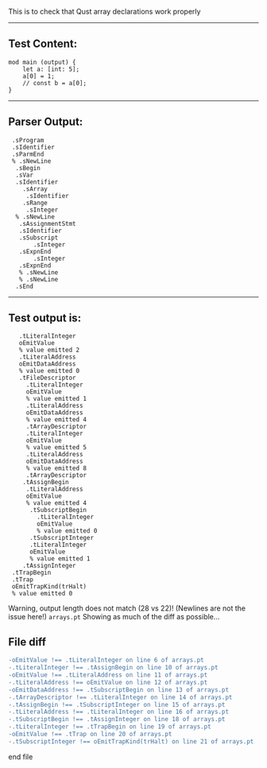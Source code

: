 This is to check that Qust array declarations work properly

-------------------------


Test Content: 
-------------------------
```
mod main (output) { 
    let a: [int: 5];
    a[0] = 1;
    // const b = a[0];
}
```
------------------------


Parser Output: 
-------------------------
```
 .sProgram
 .sIdentifier
 .sParmEnd
 % .sNewLine
  .sBegin
  .sVar
  .sIdentifier
    .sArray
     .sIdentifier
    .sRange
     .sInteger
  % .sNewLine
   .sAssignmentStmt
   .sIdentifier
   .sSubscript
       .sInteger
   .sExpnEnd
       .sInteger
   .sExpnEnd
   % .sNewLine
   % .sNewLine
  .sEnd

```
------------------------

Test output is: 
-------------------------
```
   .tLiteralInteger
   oEmitValue
   % value emitted 2
   .tLiteralAddress
   oEmitDataAddress
   % value emitted 0
   .tFileDescriptor
     .tLiteralInteger
     oEmitValue
     % value emitted 1
     .tLiteralAddress
     oEmitDataAddress
     % value emitted 4
     .tArrayDescriptor
     .tLiteralInteger
     oEmitValue
     % value emitted 5
     .tLiteralAddress
     oEmitDataAddress
     % value emitted 8
     .tArrayDescriptor
    .tAssignBegin
     .tLiteralAddress
     oEmitValue
     % value emitted 4
      .tSubscriptBegin
        .tLiteralInteger
        oEmitValue
        % value emitted 0
      .tSubscriptInteger
      .tLiteralInteger
      oEmitValue
      % value emitted 1
    .tAssignInteger
 .tTrapBegin
 .tTrap
 oEmitTrapKind(trHalt)
 % value emitted 0

```


Warning, output length does not match (28 vs 22)!  (Newlines are not the issue here!) `arrays.pt`
Showing as much of the diff as possible...

File diff
-------------------------
```diff
-oEmitValue !== .tLiteralInteger on line 6 of arrays.pt
-.tLiteralInteger !== .tAssignBegin on line 10 of arrays.pt
-oEmitValue !== .tLiteralAddress on line 11 of arrays.pt
-.tLiteralAddress !== oEmitValue on line 12 of arrays.pt
-oEmitDataAddress !== .tSubscriptBegin on line 13 of arrays.pt
-.tArrayDescriptor !== .tLiteralInteger on line 14 of arrays.pt
-.tAssignBegin !== .tSubscriptInteger on line 15 of arrays.pt
-.tLiteralAddress !== .tLiteralInteger on line 16 of arrays.pt
-.tSubscriptBegin !== .tAssignInteger on line 18 of arrays.pt
-.tLiteralInteger !== .tTrapBegin on line 19 of arrays.pt
-oEmitValue !== .tTrap on line 20 of arrays.pt
-.tSubscriptInteger !== oEmitTrapKind(trHalt) on line 21 of arrays.pt

```
end file
